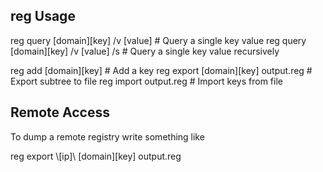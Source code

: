 ## reg Usage

  reg query  [domain]\[key] /v [value]       # Query a single key value
  reg query  [domain]\[key] /v [value] /s    # Query a single key value recursively
  
  reg add    [domain]\[key]              # Add a key
  reg export [domain]\[key] output.reg   # Export subtree to file
  reg import output.reg                  # Import keys from file

## Remote Access

To dump a remote registry write something like

  reg export \\[ip]\ [domain]\[key] output.reg
